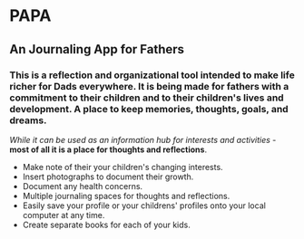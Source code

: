 # PAPA

## An Journaling App for Fathers 


### This is a reflection and organizational tool intended to make life richer for Dads everywhere. It is being made for fathers with a commitment to their children and to their children's lives and development. A place to keep memories, thoughts, goals, and dreams. 

*While it can be used as an information hub for interests and activities* - **most of all it is a place for thoughts and reflections**. 

* Make note of their your children's changing interests.
* Insert photographs to document their growth.
* Document any health concerns.
* Multiple journaling spaces for thoughts and reflections.
* Easily save your profile or your childrens' profiles onto your local computer at any time.
* Create separate books for each of your kids.
